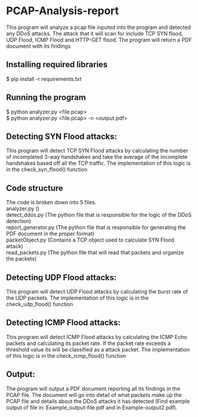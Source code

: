 # PCAP-Analysis-report
This program will analyze a pcap file inputed into the program and detected any DDoS attacks. The attack that it will scan for include TCP SYN flood, UDP Flood, ICMP Flood and HTTP-GET flood. The program will return a PDF document with its findings
## Installing required libraries
$ pip install -r requirements.txt
## Running the program 
$ python analyzer.py <file.pcap> <br> $ python analyzer.py <file.pcap> -n <output.pdf>
## Detecting SYN Flood attacks: 
This program will detect TCP SYN Flood attacks by calculating the number of incompleted 3-way handshakes and take the average of the incomplete handshakes based off all the TCP traffic. The implementation of this logic is in the check_syn_flood() function

## Code structure
The code is broken down into 5 files. <br>
analyzer.py () <br> detect_ddos.py (The python file that is responsible for the logic of the DDoS detection) <br> report_generator.py (The python file that is responsible for generating the PDF document in the proper format) <br> packetObject.py (Contains a TCP object used to calculate SYN Flood attack) <br>read_packets.py (The python file that will read that packets and organize the packets)

## Detecting UDP Flood attacks:
This program will detect UDP Flood attacks by calculating the burst rate of the UDP packets.
The implementation of this logic is in the check_udp_flood() function


## Detecting ICMP Flood attacks:
This program will detect ICMP Flood attacks by calculating the ICMP Echo packets and calculating its packet rate. If the packet rate exceeds a threshold value its will be classified as a attack packet. The implementation of this logic is in the check_icmp_flood() function


## Output:
The program will output a PDF document reporting all its findings in the PCAP file. The document will go into detail of what packets make up the PCAP file and details about the DDoS attacks it has detected (Find example output of file in: Example_output-file.pdf and in Example-output2.pdf). 


